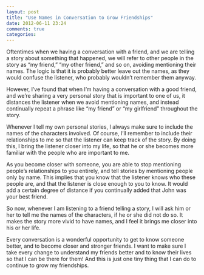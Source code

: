 ```yaml
---
layout: post
title: "Use Names in Conversation to Grow Friendships"
date: 2012-06-11 23:24
comments: true
categories:
---
```


Oftentimes when we having a conversation with a friend, and we are telling
a story about something that happened, we will refer to other people in the
story as “my friend,” “my other friend,” and so on, avoiding mentioning their
names. The logic is that it is probably better leave out the names, as they
would confuse the listener, who probably wouldn’t remember them anyway.

However, I’ve found that when I’m having a conversation with a good friend,
and we’re sharing a very personal story that is important to one of us, it
distances the listener when we avoid mentioning names, and instead continually
repeat a phrase like “my friend” or “my girlfriend” throughout the story.

<!-- more -->

Whenever I tell my own personal stories, I always make sure to include the
names of the characters involved. Of course, I’ll remember to include their
relationships to me so that the listener can keep track of the story. By doing
this, I bring the listener closer into my life, so that he or she becomes more
familiar with the people who are important to me.

As you become closer with someone, you are able to stop mentioning people’s
relationships to you entirely, and tell stories by mentioning people only by
name. This implies that you know that the listener knows who these people are,
and that the listener is close enough to you to know. It would add a certain
degree of distance if you continually added that John was your best friend.

So now, whenever I am listening to a friend telling a story, I will ask him or
her to tell me the names of the characters, if he or she did not do so. It
makes the story more vivid to have names, and I feel it brings me closer into
his or her life.

Every conversation is a wonderful opportunity to get to know someone better,
and to become closer and stronger friends. I want to make sure I take every
change to understand my friends better and to know their lives so that I can
be there for them! And this is just one tiny thing that I can do to continue
to grow my friendships.
